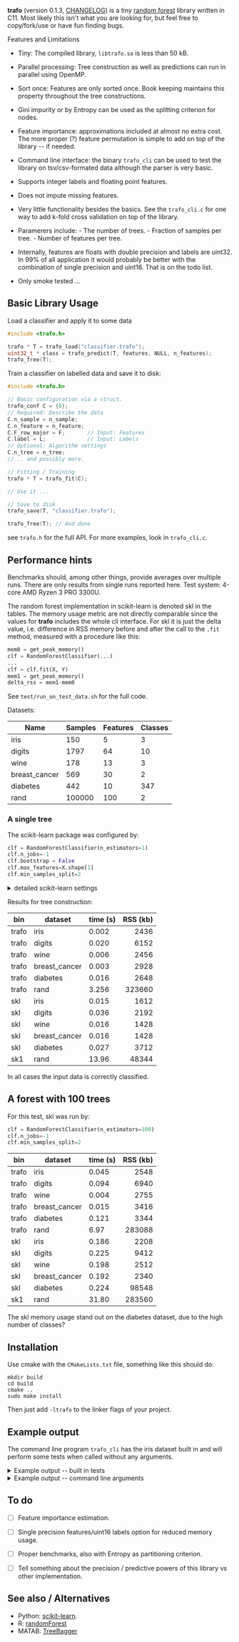 **trafo** (version 0.1.3, [CHANGELOG](CHANGELOG.md)) is a tiny [random
forest](https://en.wikipedia.org/wiki/Random_forest) library written
in C11. Most likely this isn't what you are looking for, but feel free to
copy/fork/use or have fun finding bugs.

Features and Limitations

- Tiny: The compiled library, `libtrafo.so` is less than 50 kB.

- Parallel processing: Tree construction as well as predictions can
  run in parallel using OpenMP.

- Sort once: Features are only sorted once. Book keeping maintains this property
 throughout the tree constructions.

- Gini impurity or by Entropy can be used as the splitting criterion for nodes.

- Feature importance: approximations included at almost no extra
  cost. The more proper (?) feature permutation is simple to add on
  top of the library -- if needed.

- Command line interface: the binary `trafo_cli` can be used to test the
  library on tsv/csv-formated data although the parser is very basic.

- Supports integer labels and floating point features.

- Does not impute missing features.

- Very little functionality besides the basics. See the `trafo_cli.c`
  for one way to add k-fold cross validation on top of the library.

- Paramerers include: - The number of trees. - Fraction of samples per
  tree. - Number of features per tree.

- Internally, features are floats with double precision and labels are
  uint32. In 99% of all application it would probably be better with
  the combination of single precision and uint16. That is on the todo list.

- Only smoke tested ...

## Basic Library Usage

Load a classifier and apply it to some data

``` C
#include <trafo.h>

trafo * T = trafo_load("classifier.trafo");
uint32_t * class = trafo_predict(T, features, NULL, n_features);
trafo_free(T);
```


Train a classifier on labelled data and save it to disk:

``` C
#include <trafo.h>

// Basic configuration via a struct.
trafo_conf C = {0};
// Required: Describe the data
C.n_sample = n_sample;
C.n_feature = n_feature;
C.F_row_major = F;       // Input: Features
C.label = L;             // Input: Labels
// Optional: Algorithm settings
C.n_tree = n_tree;
// .. and possibly more.

// Fitting / Training
trafo * T = trafo_fit(C);

// Use it ...

// Save to disk
trafo_save(T, "classifier.trafo");

trafo_free(T); // And done
```

see `trafo.h` for the full API. For more examples, look in `trafo_cli.c`.

## Performance hints

Benchmarks should, among other things, provide averages over multiple
runs. There are only results from single runs reported here. Test
system: 4-core AMD Ryzen 3 PRO 3300U.

The random forest implementation in scikit-learn is denoted skl in the
tables. The memory usage metric are not directly comparable since the
values for **trafo** includes the whole cli interface.  For skl it is
just the delta value, i.e. difference in RSS memory before and after
the call to the `.fit` method, measured with a procedure like this:

``` python
mem0 = get_peak_memory()
clf = RandomForestClassifier(...)
...
clf = clf.fit(X, Y)
mem1 = get_peak_memory()
delta_rss = mem1-mem0
```
See `test/run_on_test_data.sh` for the full code.

Datasets:

| Name          | Samples | Features | Classes |
|---------------|---------|----------|---------|
| iris          | 150     | 5        | 3       |
| digits        | 1797    | 64       | 10      |
| wine          | 178     | 13       | 3       |
| breast_cancer | 569     | 30       | 2       |
| diabetes      | 442     | 10       | 347     |
| rand          | 100000  | 100      | 2       |


### A single tree

The scikit-learn package was configured by:

``` python
clf = RandomForestClassifier(n_estimators=1)
clf.n_jobs=-1
clf.bootstrap = False
clf.max_features=X.shape[1]
clf.min_samples_split=2
```

<details>
<summary>detailed scikit-learn settings</summary>

``` Python
{
    'bootstrap': False,
    'ccp_alpha': 0.0,
    'class_weight': None,
    'criterion': 'gini',
    'max_depth': None,
    'max_features': 10,
    'max_leaf_nodes': None,
    'max_samples': None,
    'min_impurity_decrease': 0.0,
    'min_samples_leaf': 1,
    'min_samples_split': 2,
    'min_weight_fraction_leaf': 0.0,
    'monotonic_cst': None,
    'n_estimators': 1,
    'n_jobs': -1,
    'oob_score': False,
    'random_state': None,
    'verbose': 0,
    'warm_start': False
    }
```

</details>

Results for tree construction:

| bin   | dataset       | time (s) | RSS (kb) |
|-------|---------------|----------|---------:|
| trafo | iris          | 0.002    |     2436 |
| trafo | digits        | 0.020    |     6152 |
| trafo | wine          | 0.006    |     2456 |
| trafo | breast_cancer | 0.003    |     2928 |
| trafo | diabetes      | 0.016    |     2648 |
| trafo | rand          | 3.256    |   323660 |
| skl   | iris          | 0.015    |     1612 |
| skl   | digits        | 0.036    |     2192 |
| skl   | wine          | 0.016    |     1428 |
| skl   | breast_cancer | 0.016    |     1428 |
| skl   | diabetes      | 0.027    |     3712 |
| sk1   | rand          | 13.96    |    48344 |

In all cases the input data is correctly classified.

## A forest with 100 trees

For this test, skl was run by:

``` python
clf = RandomForestClassifier(n_estimators=100)
clf.n_jobs=-1
clf.min_samples_split=2
```

| bin   | dataset       | time (s) | RSS (kb) |
|-------|---------------|----------|---------:|
| trafo | iris          | 0.045    |     2548 |
| trafo | digits        | 0.094    |     6940 |
| trafo | wine          | 0.004    |     2755 |
| trafo | breast_cancer | 0.015    |     3416 |
| trafo | diabetes      | 0.121    |     3344 |
| trafo | rand          | 6.97     |   283088 |
| skl   | iris          | 0.186    |     2208 |
| skl   | digits        | 0.225    |     9412 |
| skl   | wine          | 0.198    |     2512 |
| skl   | breast_cancer | 0.192    |     2340 |
| skl   | diabetes      | 0.224    |    98548 |
| sk1   | rand          | 31.80    |   283560 |

The skl memory usage stand out on the diabetes dataset, due to the high
number of classes?

## Installation

Use cmake with the `CMakeLists.txt` file, something like this should
do:

``` shell
mkdir build
cd build
cmake ..
sudo make install
```

Then just add `-ltrafo` to the linker flags of your project.

## Example output

The command line program `trafo_cli` has the iris dataset built in and
will perform some tests when called without any arguments.


<details> <summary>Example output -- built in tests</summary>

```
$ trafo_cli --version
trafo_cli version 0.1.3
$ trafo_cli
╭──────────────────────────────────────────────────────────────────────────────╮
│                    IRIS -- single tree -- Gini Impurity                      │
╰──────────────────────────────────────────────────────────────────────────────╯

Features provided in column major format
Label array provided
Number of features: 4
Number of samples: 150
Number of trees: 1
Fraction of samples per tree: 1.00
Features per tree: 4
min_samples_leaf: 1
Largest label id: 2
Splitting criterion: Gini Impurity
Classifying using 1 tables/trees
Prediction took 0.000217 s
100.00 % correctly classified (150 / 150)
Feature importance*:
#  0 : 3.8 %
#  1 : 3.1 %
#  2 : 9.0 %
#  3 : 84.1 %

-> Saving to disk, reading from disk and comparing
150 / 150 predictions are equal
╭──────────────────────────────────────────────────────────────────────────────╮
│                       IRIS -- single tree -- Entropy                         │
╰──────────────────────────────────────────────────────────────────────────────╯

Features provided in column major format
Label array provided
Number of features: 4
Number of samples: 150
Number of trees: 1
Fraction of samples per tree: 1.00
Features per tree: 4
min_samples_leaf: 1
Largest label id: 2
Splitting criterion: Entropy
Classifying using 1 tables/trees
Prediction took 0.003085 s
100.00 % correctly classified (150 / 150)
Feature importance*:
#  0 : 13.6 %
#  1 : 13.1 %
#  2 : 18.2 %
#  3 : 55.0 %

-> Saving to disk, reading from disk and comparing
150 / 150 predictions are equal
VmPeak: 454620 (kb) VmHWM: 1276 (kb)
╭──────────────────────────────────────────────────────────────────────────────╮
│                      IRIS -- Forest -- Gini Impurity                         │
╰──────────────────────────────────────────────────────────────────────────────╯

Features provided in column major format
Label array provided
Number of features: 4
Number of samples: 150
Number of trees: 20
Fraction of samples per tree: 0.63
Features per tree: 2
min_samples_leaf: 1
Largest label id: 2
Splitting criterion: Gini Impurity
Classifying using 20 tables/trees
Prediction took 0.000086 s
99.33 % correctly classified (149 / 150)
Feature importance*:
#  0 : 5.0 %
#  1 : 21.1 %
#  2 : 38.2 %
#  3 : 35.8 %

-> Saving to disk, reading from disk and comparing
150 / 150 predictions are equal
╭──────────────────────────────────────────────────────────────────────────────╮
│                         IRIS -- Forest -- Entropy                            │
╰──────────────────────────────────────────────────────────────────────────────╯

Features provided in column major format
Label array provided
Number of features: 4
Number of samples: 150
Number of trees: 20
Fraction of samples per tree: 0.63
Features per tree: 2
min_samples_leaf: 1
Largest label id: 2
Splitting criterion: Gini Impurity
Classifying using 20 tables/trees
Prediction took 0.000082 s
98.00 % correctly classified (147 / 150)
Feature importance*:
#  0 : 4.0 %
#  1 : 13.9 %
#  2 : 47.8 %
#  3 : 34.2 %

-> Saving to disk, reading from disk and comparing
150 / 150 predictions are equal
VmPeak: 716764 (kb) VmHWM: 1276 (kb)
```
</details>

<details> <summary>Example output -- command line arguments</summary>

```
$ trafo_cli --help
Usage:
--train file.tsv
	table to train on
--cout file.trf
	Write the classifier to disk
--ntree n
	number of trees in the forest
--predict file.tsv
	table of point to classify
--model file.trf
	classifer to use
--classcol name
	specify the name of the column that contain the class/label
--tree_samples n
	Fraction of samples per tree (to override default)
--tree_features n
	Number of features per tree
--min_leaf_size
	How small a node be before it is automatically turned into a leaf
--verbose n
	Set verbosity level
--entropy
	Split on entropy instead of Gini impurity
--xfold n
	Perform n-fold cross validataion

Example: 10-fold cross validation
$ trafo --xfold 10 --train file.csv
```

</details>

## To do
- [ ] Feature importance estimation.

- [ ] Single precision features/uint16 labels option for reduced
      memory usage.

- [ ] Proper benchmarks, also with Entropy as partitioning criterion.

- [ ] Tell something about the precision / predictive powers of this
      library vs other implementation.

## See also / Alternatives

- Python:
  [scikit-learn](https://scikit-learn.org/1.5/modules/generated/sklearn.ensemble.RandomForestClassifier.html).
- R: [randomForest](https://cran.r-project.org/web/packages/randomForest/index.html)
- MATAB: [TreeBagger](https://www.mathworks.com/help/stats/treebagger.html)
